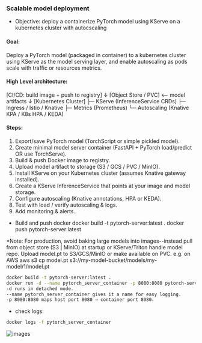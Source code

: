 ### Scalable model deployment
* Objective: deploy a containerize PyTorch model using KServe on a kubernetes cluster with autocscaling

#### Goal: 
Deploy a PyTorch model (packaged in container) to a kubernetes cluster using KServe as the model serving layer, and enable autoscaling as pods scale with traffic or resources metrics.

#### High Level architecture:
[CI/CD: build image + push to registry]
         ↓
[Object Store / PVC] <-- model artifacts
         ↓
[Kubernetes Cluster]
  ├─ KServe (InferenceService CRDs)
  ├─ Ingress / Istio / Knative
  ├─ Metrics (Prometheus)
  └─ Autoscaling (Knative KPA / K8s HPA / KEDA)

#### Steps:
1. Export/save PyTorch model (TorchScript or simple pickled model).
2. Create minimal model server container (FastAPI + PyTorch load/predict OR use TorchServe).
3. Build & push Docker image to registry.
4. Upload model artifact to storage (S3 / GCS / PVC / MinIO).
5. Install KServe on your Kubernetes cluster (assumes Knative gateway installed).
6. Create a KServe InferenceService that points at your image and model storage.
7. Configure autoscaling (Knative annotations, HPA or KEDA).
8. Test with load / verify autoscaling & logs.
9. Add monitoring & alerts.

* Build and push docker
docker build -t pytorch-server:latest .
docker push pytorch-server:latest

*Note: For production, avoid baking large models into images--instead pull from object store (S3 | MinIO) at startup or KServe/Triton handle model repo.
Upload model.pt to S3/GCS/MinIO or make available on PVC. e.g. on AWS
aws s3 cp model.pt s3://my-model-bucket/models/my-model/1/model.pt


```bash
docker build -t pytorch-server:latest .
docker run -d --name pytorch_server_container -p 8080:8080 pytorch-server:latest
-d runs in detached mode.
--name pytorch_server_container gives it a name for easy logging.
-p 8080:8080 maps host port 8080 → container port 8080.
```

* check logs:
```bash
docker logs -f pytorch_server_container
```

![images]("images/fast_api_serving.png")
